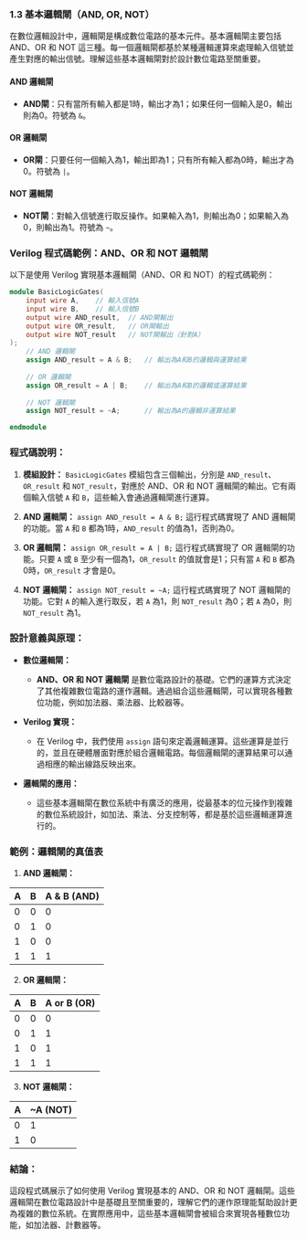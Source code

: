### 1.3 基本邏輯閘（AND, OR, NOT）

在數位邏輯設計中，邏輯閘是構成數位電路的基本元件。基本邏輯閘主要包括 AND、OR 和 NOT 這三種。每一個邏輯閘都基於某種邏輯運算來處理輸入信號並產生對應的輸出信號。理解這些基本邏輯閘對於設計數位電路至關重要。

#### AND 邏輯閘
- **AND閘**：只有當所有輸入都是1時，輸出才為1；如果任何一個輸入是0，輸出則為0。符號為 `&`。
  
#### OR 邏輯閘
- **OR閘**：只要任何一個輸入為1，輸出即為1；只有所有輸入都為0時，輸出才為0。符號為 `|`。

#### NOT 邏輯閘
- **NOT閘**：對輸入信號進行取反操作。如果輸入為1，則輸出為0；如果輸入為0，則輸出為1。符號為 `~`。

### Verilog 程式碼範例：AND、OR 和 NOT 邏輯閘

以下是使用 Verilog 實現基本邏輯閘（AND、OR 和 NOT）的程式碼範例：

```verilog
module BasicLogicGates(
    input wire A,    // 輸入信號A
    input wire B,    // 輸入信號B
    output wire AND_result,  // AND閘輸出
    output wire OR_result,   // OR閘輸出
    output wire NOT_result   // NOT閘輸出（針對A）
);
    // AND 邏輯閘
    assign AND_result = A & B;   // 輸出為A和B的邏輯與運算結果
    
    // OR 邏輯閘
    assign OR_result = A | B;    // 輸出為A和B的邏輯或運算結果
    
    // NOT 邏輯閘
    assign NOT_result = ~A;      // 輸出為A的邏輯非運算結果

endmodule
```

### 程式碼說明：
1. **模組設計：** `BasicLogicGates` 模組包含三個輸出，分別是 `AND_result`、`OR_result` 和 `NOT_result`，對應於 AND、OR 和 NOT 邏輯閘的輸出。它有兩個輸入信號 `A` 和 `B`，這些輸入會通過邏輯閘進行運算。
   
2. **AND 邏輯閘：** `assign AND_result = A & B;` 這行程式碼實現了 AND 邏輯閘的功能。當 `A` 和 `B` 都為1時，`AND_result` 的值為1，否則為0。

3. **OR 邏輯閘：** `assign OR_result = A | B;` 這行程式碼實現了 OR 邏輯閘的功能。只要 `A` 或 `B` 至少有一個為1，`OR_result` 的值就會是1；只有當 `A` 和 `B` 都為0時，`OR_result` 才會是0。

4. **NOT 邏輯閘：** `assign NOT_result = ~A;` 這行程式碼實現了 NOT 邏輯閘的功能。它對 `A` 的輸入進行取反，若 `A` 為1，則 `NOT_result` 為0；若 `A` 為0，則 `NOT_result` 為1。

### 設計意義與原理：
- **數位邏輯閘：**
  - **AND、OR 和 NOT 邏輯閘** 是數位電路設計的基礎。它們的運算方式決定了其他複雜數位電路的運作邏輯。通過組合這些邏輯閘，可以實現各種數位功能，例如加法器、乘法器、比較器等。
  
- **Verilog 實現：**
  - 在 Verilog 中，我們使用 `assign` 語句來定義邏輯運算。這些運算是並行的，並且在硬體層面對應於組合邏輯電路。每個邏輯閘的運算結果可以通過相應的輸出線路反映出來。
  
- **邏輯閘的應用：**
  - 這些基本邏輯閘在數位系統中有廣泛的應用，從最基本的位元操作到複雜的數位系統設計，如加法、乘法、分支控制等，都是基於這些邏輯運算進行的。
  
### 範例：邏輯閘的真值表
1. **AND 邏輯閘：**

| A | B | A & B (AND) |
|---|---|-------------|
| 0 | 0 | 0           |
| 0 | 1 | 0           |
| 1 | 0 | 0           |
| 1 | 1 | 1           |

2. **OR 邏輯閘：**

| A | B | A or B (OR) |
|---|---|-------------|
| 0 | 0 | 0           |
| 0 | 1 | 1           |
| 1 | 0 | 1           |
| 1 | 1 | 1           |

3. **NOT 邏輯閘：**

| A | ~A (NOT) |
|---|----------|
| 0 | 1        |
| 1 | 0        |

### 結論：
這段程式碼展示了如何使用 Verilog 實現基本的 AND、OR 和 NOT 邏輯閘。這些邏輯閘在數位電路設計中是基礎且至關重要的，理解它們的運作原理能幫助設計更為複雜的數位系統。在實際應用中，這些基本邏輯閘會被組合來實現各種數位功能，如加法器、計數器等。
